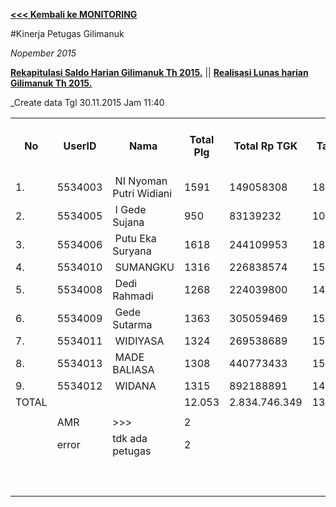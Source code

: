 **[<<< Kembali ke MONITORING](https://github.com/suriawan/Area-Bali-Utara/blob/master/TUSBUNG.md)**


#Kinerja Petugas Gilimanuk

_Nopember 2015_

**[Rekapitulasi Saldo Harian Gilimanuk Th 2015.](https://github.com/suriawan/Area-Bali-Utara/blob/master/SaldoHarian-Gilimanuk-2015.md)** || 
**[Realisasi Lunas harian Gilimanuk Th 2015.](https://github.com/suriawan/Area-Bali-Utara/blob/master/RealisasiLunas-Gil-2015.md)**


_Create data Tgl 30.11.2015 Jam 11:40


<table><tbody><tr><th>No</th><th>UserID</th><th>Nama</th><th>Total Plg</th><th>Total Rp TGK</th><th>Target TGK</th><th>Realisasi Saldo TGK (Blm Lunas)</th><th>% Pencapaian Thd Target TGK</th><th>PK 2 Bln - Blm Lunas</th><th>PK 3 Bln - Blm Lunas</th></tr><tr><td>1.</td><td>5534003</td><td>&nbsp;NI Nyoman Putri Widiani</td><td>1591</td><td>149058308</td><td>18377347</td><td>3.269.235</td><td>182%</td><td>1</td><td>0</td></tr><tr><td>2.</td><td>5534005</td><td>&nbsp;I Gede Sujana</td><td>950</td><td>83139232</td><td>10985281</td><td>2.335.804</td><td>179%</td><td>0</td><td>0</td></tr><tr><td>3.</td><td>5534006</td><td>&nbsp;Putu Eka Suryana</td><td>1618</td><td>244109953</td><td>18705227</td><td>8.567.035</td><td>154%</td><td>0</td><td>1</td></tr><tr><td>4.</td><td>5534010</td><td>&nbsp;SUMANGKU</td><td>1316</td><td>226838574</td><td>15153352</td><td>14.291.469</td><td>106%</td><td>3</td><td>0</td></tr><tr><td>5.</td><td>5534008</td><td>&nbsp;Dedi Rahmadi</td><td>1268</td><td>224039800</td><td>14636247</td><td>17.154.353</td><td>83%</td><td>1</td><td>0</td></tr><tr><td>6.</td><td>5534009</td><td>&nbsp;Gede Sutarma</td><td>1363</td><td>305059469</td><td>15733550</td><td>22.325.500</td><td>58%</td><td>6</td><td>1</td></tr><tr><td>7.</td><td>5534011</td><td>&nbsp;WIDIYASA</td><td>1324</td><td>269538689</td><td>15225510</td><td>29.058.164</td><td>9%</td><td>2</td><td>0</td></tr><tr><td>8.</td><td>5534013</td><td>&nbsp;MADE BALIASA</td><td>1308</td><td>440773433</td><td>15155363</td><td>33.578.580</td><td>-22%</td><td>24</td><td>0</td></tr><tr><td>9.</td><td>5534012</td><td>&nbsp;WIDANA</td><td>1315</td><td>892188891</td><td>14900081</td><td>90.745.296</td><td>-409%</td><td>12</td><td>0</td></tr><tr><td>TOTAL</td><td> </td><td> </td><td>12.053</td><td>2.834.746.349</td><td>138.871.958</td><td>221.325.436</td><td>41%</td><td>49</td><td>2</td></tr><tr><td> </td><td> </td><td> </td><td> </td><td> </td><td> </td><td> </td><td> </td><td> </td><td> </td></tr><tr><td> </td><td>AMR</td><td>&gt;&gt;&gt;</td><td>2</td><td> </td><td> </td><td>43.599.017</td><td> </td><td>0</td><td>0</td></tr><tr><td> </td><td>error</td><td>tdk ada petugas</td><td>2</td><td> </td><td> </td><td>451.488</td><td> </td><td>0</td><td>0</td></tr><tr><td> </td><td> </td><td> </td><td> </td><td> </td><td> </td><td> 44.050.505 </td><td> </td><td> </td><td> </td></tr><tr><td> </td><td> </td><td> </td><td> </td><td> </td><td> </td><td> </td><td> </td><td> </td><td> </td></tr><tr><td> </td><td> </td><td> </td><td> </td><td> </td><td> </td><td> 265.375.941 </td><td> </td><td> </td><td> </td></tr></tbody></table>
